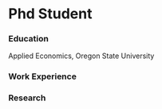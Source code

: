# Phd Student

### Education
Applied Economics, Oregon State University
### Work Experience


### Research
